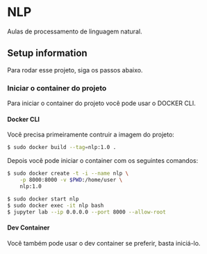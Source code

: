 # NLP

Aulas de processamento de linguagem natural.

## Setup information

Para rodar esse projeto, siga os passos abaixo.

### Iniciar o container do projeto

Para iniciar o container do projeto você pode usar o DOCKER CLI.

#### Docker CLI

Você precisa primeiramente contruir a imagem do projeto:

```bash
$ sudo docker build --tag=nlp:1.0 .
```

Depois você pode iniciar o container com os seguintes comandos:

```bash
$ sudo docker create -t -i --name nlp \
    -p 8000:8000 -v $PWD:/home/user \
    nlp:1.0

$ sudo docker start nlp
$ sudo docker exec -it nlp bash
$ jupyter lab --ip 0.0.0.0 --port 8000 --allow-root
```

#### Dev Container

Você também pode usar o dev container se preferir, basta iniciá-lo.